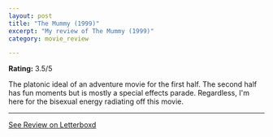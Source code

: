 ```yaml
---
layout: post
title: "The Mummy (1999)"
excerpt: "My review of The Mummy (1999)"
category: movie_review

---
```


**Rating:** 3.5/5

The platonic ideal of an adventure movie for the first half. The second half has fun moments but is mostly a special effects parade. Regardless, I'm here for the bisexual energy radiating off this movie.

<hr>

[See Review on Letterboxd](https://boxd.it/8FIyzZ)
